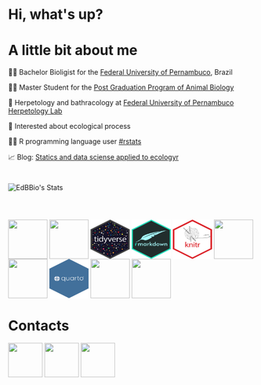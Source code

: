 # Hi, what's up?

<!--
**EdBBio/EdBBio** is a ✨ _special_ ✨ repository because its `README.md` (this file) appears on your GitHub profile.
-->

# A little bit about me
🧑‍🎓 Bachelor Bioligist for the [Federal University of Pernambuco](https://www.ufpe.br/), Brazil

🧑‍🎓 Master Student for the [Post Graduation Program of Animal Biology](https://www.ufpe.br/ppgba)

🐸 Herpetology and bathracology at [Federal University of Pernambuco Herpetology Lab](https://sites.ufpe.br/herpetologia/linhas-de-pesquisa/)

🌱 Interested about ecological process

👨‍💻 R programming language user [#rstats](https://twitter.com/search?q=%23rstats&src=typeahead_click)

📈 Blog: [Statics and data sciense applied to ecologyr](https://edsonsilvajunior.netlify.app/)

#
![EdBBio's Stats](https://github-readme-stats.vercel.app/api?username=EdBBio&show_icons=true&theme=chartreuse-dark)

#
<div style="display: inline_block"><br>
  <img align="center" height="80" width="80" src="https://cdn.jsdelivr.net/gh/devicons/devicon/icons/r/r-original.svg"/>
  <img align="center" height="80" width="80" src="https://cdn.jsdelivr.net/gh/devicons/devicon/icons/rstudio/rstudio-original.svg">
  <img align="center" height="80" width="80" src="https://github.com/rstudio/hex-stickers/blob/main/SVG/tidyverse.svg">
  <img align="center" height="80" width="80" src="https://github.com/rstudio/hex-stickers/blob/main/SVG/rmarkdown.svg">
  <img align="center" height="80" width="80" src="https://github.com/rstudio/hex-stickers/blob/main/SVG/knitr.svg">
  <img align="center" height="80" width="80" src="https://i.imgur.com/l531sOW.png">
  <img align="center" height="80" width="80" src="https://pbs.twimg.com/media/EVBsvxoX0AEUEsE.png">
  <img align="center" height="80" width="80" src="https://github.com/rstudio/hex-stickers/blob/main/SVG/quarto.svg">
  <img align="center" height="80" width="80" src="https://static-00.iconduck.com/assets.00/github-icon-2048x1988-jzvzcf2t.png">
  <img align="center" height="80" width="80" src="https://upload.wikimedia.org/wikipedia/commons/thumb/e/e7/Opera_GX_Icon.svg/2048px-Opera_GX_Icon.svg.png">
</div>

# Contacts
<div> 
  <a href="https://www.instagram.com/edbbio/" target="_blank"><img align="center" height="70" width="70" src="https://upload.wikimedia.org/wikipedia/commons/thumb/5/58/Instagram-Icon.png/1200px-Instagram-Icon.png" target="_blank"></a>
 <a href="https://twitter.com/Edbbio" target="_blank"><img align="center" height="70" width="70" src="https://i.imgur.com/hwgR2xN.png" target="_blank"></a>
  <a href = "mailto:edson151413@gmail.com"><img align="center" height="70" width="70" src="https://upload.wikimedia.org/wikipedia/commons/thumb/7/7e/Gmail_icon_%282020%29.svg/2560px-Gmail_icon_%282020%29.svg.png" target="_blank"></a>
</div>

